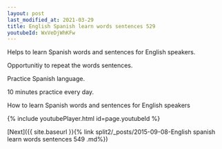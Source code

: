 ```yaml
---
layout: post
last_modified_at: 2021-03-29
title: English Spanish learn words sentences 529 
youtubeId: WxVeDjWhKFw
---
```

 
 
Helps to learn Spanish words and sentences for English speakers.

Opportunitiy to repeat the words sentences. 

Practice Spanish language. 
 
10 minutes practice every day. 
 
How to learn Spanish words and sentences for English speakers 
 
{% include youtubePlayer.html id=page.youtubeId %}
 
 
[Next]({{ site.baseurl }}{% link  split2/_posts/2015-09-08-English spanish learn words sentences 549 .md%})
 
